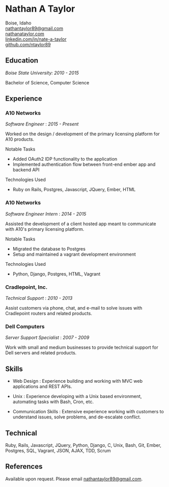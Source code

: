Nathan A Taylor
============
Boise, Idaho <br />
nathantaylor89@gmail.com <br />
[nathanataylor.com](http://nathanataylor.com) <br />
[linkedin.com/in/nate-a-taylor](https://www.linkedin.com/in/nate-a-taylor/) <br />
[github.com/ntaylor89](https://github.com/ntaylor89)


Education
---------

*Boise State University: 2010 - 2015*

Bachelor of Science, Computer Science


Experience
----------

### A10 Networks
*Software Engineer* : *2015 - Present*

Worked on the design / development of the primary licensing platform for A10 products.

Notable Tasks

* Added OAuth2 IDP functionality to the application
* Implemented authentication flow between front-end ember app and backend API

Technologies Used

* Ruby on Rails, Postgres, Javascript, JQuery, Ember, HTML


### A10 Networks
*Software Engineer Intern* : *2014 - 2015*

Assisted the development of a client hosted app meant to communicate with A10's primary licensing  platform.

Notable Tasks

* Migrated the database to Postgres
* Setup and maintained a vagrant development environment

Technologies Used

* Python, Django, Postgres, HTML, Vagrant


### Cradlepoint, Inc.
*Technical Support* : *2010 - 2013*

Assist customers via phone, chat, and e-mail to solve issues with Cradlepoint routers and related products.


### Dell Computers
*Server Support Specialist* : *2007 - 2009*

Work with small and medium businesses to provide technical support for Dell servers and related products.

Skills
---------------

* Web Design
: Experience building and working with MVC web applications and REST APIs.

* Unix
: Experience developing with a Unix based environment, automating tasks with Bash, Cron, etc.

* Communication Skills
: Extensive experience working with customers to understand issues, solve problems, and de-escalate conflict.


Technical
---------------

Ruby, Rails, Javascript, JQuery, Python, Django, C, Unix, Bash, Git,
Ember, Postgres, SQL, Vagrant, JSON, AJAX, TDD, Scrum


References
---------------

Available upon request. Please email [nathantaylor89@gmail.com](mailto:nathantaylor89@gmail.com).

